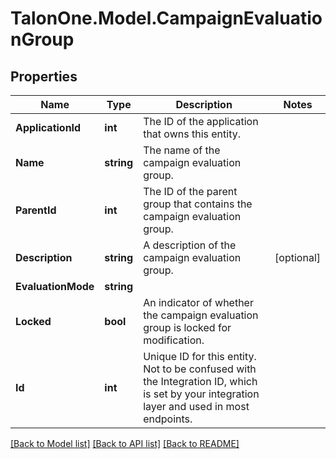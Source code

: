 # TalonOne.Model.CampaignEvaluationGroup
## Properties

Name | Type | Description | Notes
------------ | ------------- | ------------- | -------------
**ApplicationId** | **int** | The ID of the application that owns this entity. | 
**Name** | **string** | The name of the campaign evaluation group. | 
**ParentId** | **int** | The ID of the parent group that contains the campaign evaluation group. | 
**Description** | **string** | A description of the campaign evaluation group. | [optional] 
**EvaluationMode** | **string** |  | 
**Locked** | **bool** | An indicator of whether the campaign evaluation group is locked for modification. | 
**Id** | **int** | Unique ID for this entity. Not to be confused with the Integration ID, which is set by your integration layer and used in most endpoints. | 

[[Back to Model list]](../README.md#documentation-for-models) [[Back to API list]](../README.md#documentation-for-api-endpoints) [[Back to README]](../README.md)

